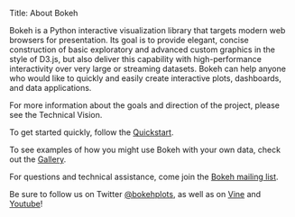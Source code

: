 Title: About Bokeh

Bokeh is a Python interactive visualization library that targets modern web
browsers for presentation. Its goal is to provide elegant, concise construction
of basic exploratory and advanced custom graphics in the style of D3.js, but
also deliver this capability with high-performance interactivity over very
large or streaming datasets. Bokeh can help anyone who would like to quickly
and easily create interactive plots, dashboards, and data applications.

For more information about the goals and direction of the project, please see
the Technical Vision.


To get started quickly, follow the
[Quickstart](//bokeh.pydata.org/en/latest/docs/user_guide/quickstart.html).

To see examples of how you might use Bokeh with your own data, check out the
[Gallery](//bokeh.pydata.org/en/latest/gallery.html).

For questions and technical assistance, come join the [Bokeh mailing
list](https://groups.google.com/a/continuum.io/forum/#!forum/bokeh).

Be sure to follow us on Twitter [@bokehplots](//twitter.com/BokehPlots), as well as on [Vine](https://vine.co/bokehplots) and
[Youtube](https://www.youtube.com/channel/UCK0rSk29mmg4UT4bIOvPYhw)!
